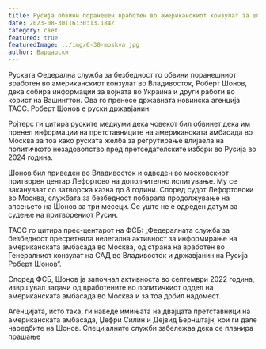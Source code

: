 ```yaml
---
title: Русија обвини поранешен вработен во американскиот конзулат за шпионажа
date: 2023-08-30T16:30:13.184Z
category: свет
featured: true
featuredImage: ../img/6-30-moskva.jpg
author: Вардарски
---
```

Руската Федерална служба за безбедност го обвини поранешниот вработен во американскиот конзулат во Владивосток, Роберт Шонов, дека собира информации за војната во Украина и други работи во корист на Вашингтон. Ова го пренесе државната новинска агенција ТАСС. Роберт Шонов е руски државјанин.

Ројтерс ги цитира руските медиуми дека човекот бил обвинет дека им пренел информации на претставниците на американската амбасада во Москва за тоа како руската желба за регрутирање влијаела на политичкото незадоволство пред претседателските избори во Русија во 2024 година.

Шонов бил приведен во Владивосток и одведен во московскиот притворен центар Лефортово на дополнително испитување. Му се закануваат со затворска казна до 8 години. Според судот Лефортовски во Москва, службата за безбедност побарала продолжување на апсењето на Шонов за три месеци. Се уште не е одреден датум за судење на притворениот Русин.

ТАСС го цитира прес-центарот на ФСБ: „Федералната служба за безбедност пресретнала нелегална активност за информирање на американската амбасада во Москва, од страна на вработен во Генералниот конзулат на САД во Владивосток и државјанин на Русија Роберт Шонов“.

Според ФСБ, Шонов ја започнал активноста во септември 2022 година, извршувал задачи од вработените во политичкиот оддел на американската амбасада во Москва и за тоа добил надомест.

Агенцијата, исто така, ги наведе имињата на двајцата претставници на американската амбасада, Џефри Силин и Дејвид Бернштајн, кои ги дале наредбите на Шонов. Специјалните служби забележаа дека се планира прашање